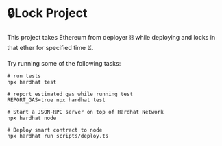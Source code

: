# 🔒Lock Project

This project takes Ethereum from deployer ⛓️ while deploying and locks in that ether for specified time ⏳.

Try running some of the following tasks:

```shell
# run tests
npx hardhat test

# report estimated gas while running test
REPORT_GAS=true npx hardhat test

# Start a JSON-RPC server on top of Hardhat Network
npx hardhat node

# Deploy smart contract to node
npx hardhat run scripts/deploy.ts
```
